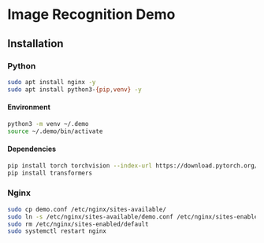 # Image Recognition Demo

## Installation

### Python

```bash
sudo apt install nginx -y
sudo apt install python3-{pip,venv} -y
```

#### Environment

```bash
python3 -m venv ~/.demo
source ~/.demo/bin/activate
```

#### Dependencies

```bash
pip install torch torchvision --index-url https://download.pytorch.org/whl/cpu
pip install transformers
```

### Nginx

```bash
sudo cp demo.conf /etc/nginx/sites-available/
sudo ln -s /etc/nginx/sites-available/demo.conf /etc/nginx/sites-enabled/
sudo rm /etc/nginx/sites-enabled/default
sudo systemctl restart nginx
```

